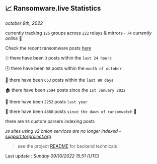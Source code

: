 
## 📈 Ransomware.live Statistics
_october 9th, 2022_

currently tracking `125` groups across `222` relays & mirrors - _`74` currently online_ 📡

Check the recent ransomware posts [here](https://www.ransomware.live/#/recentposts)


⏲ there have been `3` posts within the `last 24 hours`

🕓 there have been `58` posts within the `month of october`

📅 there have been `653` posts within the `last 90 days`

🏚 there have been `2594` posts since the `1st January 2022`

🚀 there have been `2252` posts `last year`

🦕 there have been `4880` posts `since the dawn of ransomwatch` 🐣

there are `58` custom parsers indexing posts

_`20` sites using v2 onion services are no longer indexed - [support.torproject.org](https://support.torproject.org/onionservices/v2-deprecation/)_

> see the project [README](https://github.com/jmousqueton/ransomwatch#readme) for backend technicals



Last update : _Sunday 09/10/2022 15.51 (UTC)_

